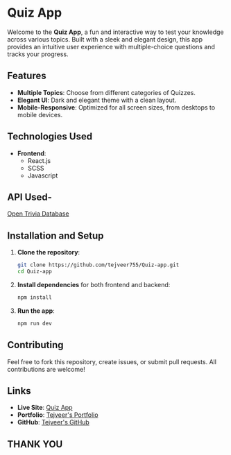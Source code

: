 # Quiz App

Welcome to the **Quiz App**, a fun and interactive way to test your knowledge across various topics. Built with a sleek and elegant design, this app provides an intuitive user experience with multiple-choice questions and tracks your progress.

## Features

- **Multiple Topics**: Choose from different categories of Quizzes.
- **Elegant UI**: Dark and elegant theme with a clean layout.
- **Mobile-Responsive**: Optimized for all screen sizes, from desktops to mobile devices.

## Technologies Used

- **Frontend**:
  - React.js
  - SCSS
  - Javascript

## API Used-

[Open Trivia Database](https://opentdb.com)

## Installation and Setup

1. **Clone the repository**:

   ```bash
   git clone https://github.com/tejveer755/Quiz-app.git
   cd Quiz-app
   ```

2. **Install dependencies** for both frontend and backend:

   ```bash
   npm install
   ```

3. **Run the app**:
   ```bash
   npm run dev
   ```

## Contributing

Feel free to fork this repository, create issues, or submit pull requests. All contributions are welcome!

## Links

- **Live Site**: [Quiz App](https://tejveer755.github.io/Quiz-App/)
- **Portfolio**: [Tejveer's Portfolio](https://tejveer755.github.io/Portfolio-website/)
- **GitHub**: [Tejveer's GitHub](https://github.com/tejveer755)

## THANK YOU
